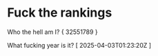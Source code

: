 # Fuck the rankings

Who the hell am I?
{ 32551789 }

What fucking year is it?
[ 2025-04-03T01:23:20Z ]
